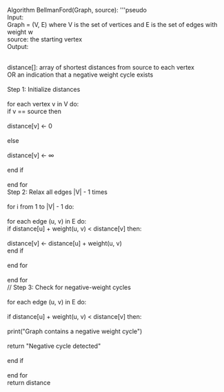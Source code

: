 Algorithm BellmanFord(Graph, source):
'''pseudo
<br/>
    Input: 
<br/>
       Graph = (V, E) where V is the set of vertices and E is the set of edges with weight w
        <br/>source: the starting vertex
<br/>
    Output:
<br/>
<br/>

  distance[]: array of shortest distances from source to each vertex
<br/>
        OR an indication that a negative weight cycle exists
<br/>
<br/>
   Step 1: Initialize distances
<br/>
<br/>
    for each vertex v in V do:
<br/>
        if v == source then
<br/>
<br/>
            distance[v] ← 0
<br/>
<br/>
        else
<br/>
<br/>
            distance[v] ← ∞
<br/>
<br/>
        end if
<br/>
<br/>
    end for
<br/>
         Step 2: Relax all edges |V| - 1 times
<br/>
<br/>
    for i from 1 to |V| - 1 do:
<br/>
<br/>
        for each edge (u, v) in E do:
<br/>
            if distance[u] + weight(u, v) < distance[v] then:
<br/>
<br/>
                distance[v] ← distance[u] + weight(u, v)
<br/>
            end if
<br/>
<br/>
        end for
<br/>
<br/>
    end for
<br/>
    // Step 3: Check for negative-weight cycles
<br/>
<br/>
    for each edge (u, v) in E do:
<br/>
<br/>
        if distance[u] + weight(u, v) < distance[v] then:
<br/>
<br/>
            print("Graph contains a negative weight cycle")
<br/>
<br/>
            return "Negative cycle detected"
<br/>
<br/>
        end if
<br/>
<br/>
    end for
<br/>
    return distance
